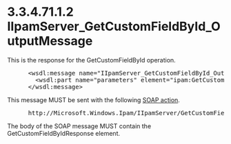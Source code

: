 <html dir="LTR" xmlns:mshelp="http://msdn.microsoft.com/mshelp" xmlns:ddue="http://ddue.schemas.microsoft.com/authoring/2003/5" xmlns:xlink="http://www.w3.org/1999/xlink" xmlns:tool="http://www.microsoft.com/tooltip">
 <body>
 <div id="header">
 <h1 class="heading">3.3.4.71.1.2 IIpamServer_GetCustomFieldById_OutputMessage</h1>
 </div>
 <div id="mainSection">
 <div id="mainBody">
 <div id="allHistory" class="saveHistory"></div>
 <div id="sectionSection0" class="section" name="collapseableSection">
 

<p>This is the response for the GetCustomFieldById operation.</p>

<dl>
<dd>
<div><pre> &lt;wsdl:message name=&quot;IIpamServer_GetCustomFieldById_OutputMessage&quot;&gt;
   &lt;wsdl:part name=&quot;parameters&quot; element=&quot;ipam:GetCustomFieldByIdResponse&quot; /&gt;
 &lt;/wsdl:message&gt;
</pre></div>
</dd></dl>

<p>This message MUST be sent with the following <a href="21b4a631-8f28-420f-822f-c5f879d5046e.md#gt_c1358651-96c1-4ce0-8e1f-b0b7a94145e3">SOAP action</a>.</p>

<dl>
<dd>
<div><pre> http://Microsoft.Windows.Ipam/IIpamServer/GetCustomFieldByIdResponse
</pre></div>
</dd></dl>

<p>The body of the SOAP message MUST contain the
GetCustomFieldByIdResponse element.</p>


 </div>
 </div>
 </div>
 </body>
</html>